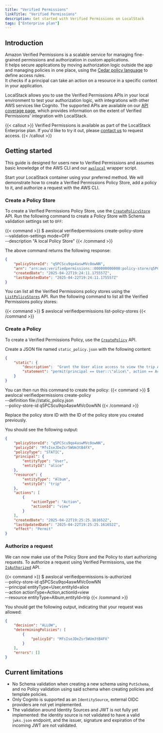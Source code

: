 ```yaml
---
title: "Verified Permissions"
linkTitle: "Verified Permissions"
description: Get started with Verified Permissions on LocalStack
tags: ["Enterprise plan"]
---
```


## Introduction

Amazon Verified Permissions is a scalable service for managing fine-grained permissions and authorization in custom applications.  
It helps secure applications by moving authorization logic outside the app and managing policies in one place, using the [Cedar policy language](https://docs.cedarpolicy.com/) to define access rules.  
It checks if a principal can take an action on a resource in a specific context in your application.

LocalStack allows you to use the Verified Permissions APIs in your local environment to test your authorization logic, with integrations with other AWS services like Cognito.
The supported APIs are available on our [API coverage page](https://docs.localstack.cloud/references/coverage/coverage_verifiedpermissions/), which provides information on the extent of Verified Permissions' integration with LocalStack.

{{< callout >}}
Verified Permissions is available as part of the LocalStack Enterprise plan.
If you'd like to try it out, please [contact us](https://www.localstack.cloud/demo) to request access.
{{< /callout >}}

## Getting started

This guide is designed for users new to Verified Permissions and assumes basic knowledge of the AWS CLI and our [`awslocal`](https://github.com/localstack/awscli-local) wrapper script.

Start your LocalStack container using your preferred method.
We will demonstrate how to create a Verified Permissions Policy Store, add a policy to it, and authorize a request with the AWS CLI.

### Create a Policy Store

To create a Verified Permissions Policy Store, use the [`CreatePolicyStore`](https://docs.aws.amazon.com/verifiedpermissions/latest/apireference/API_CreatePolicyStore.html) API.
Run the following command to create a Policy Store with Schema validation settings set to `OFF`:

{{< command >}}
$ awslocal verifiedpermissions create-policy-store \
  --validation-settings mode=OFF \
  --description "A local Policy Store"
{{< /command >}}

The above command returns the following response:

```json
{
    "policyStoreId": "q5PCScu9qo4aswMVc0owNN",
    "arn": "arn:aws:verifiedpermissions::000000000000:policy-store/q5PCScu9qo4aswMVc0owNN",
    "createdDate": "2025-04-22T19:24:11.175557Z",
    "lastUpdatedDate": "2025-04-22T19:24:11.175557Z"
}
```

You can list all the Verified Permissions policy stores using the [`ListPolicyStores`](https://docs.aws.amazon.com/verifiedpermissions/latest/apireference/API_ListPolicyStores.html) API.
Run the following command to list all the Verified Permissions policy stores:

{{< command >}}
$ awslocal verifiedpermissions list-policy-stores
{{< /command >}}

### Create a Policy

To create a Verified Permissions Policy, use the [`CreatePolicy`](https://docs.aws.amazon.com/verifiedpermissions/latest/apireference/API_CreatePolicy.html) API.

Create a JSON file named `static_policy.json` with the following content:

```json
{
    "static": {
        "description":  "Grant the User alice access to view the trip Album",
        "statement": "permit(principal == User::\"alice\", action == Action::\"view\", resource == Album::\"trip\");"
    }
}
```

You can then run this command to create the policy:
{{< command >}}
$ awslocal verifiedpermissions create-policy \
    --definition file://static_policy.json \
    --policy-store-id q5PCScu9qo4aswMVc0owNN
{{< /command >}}

Replace the policy store ID with the ID of the policy store you created previously.

You should see the following output:

```json
{
    "policyStoreId": "q5PCScu9qo4aswMVc0owNN",
    "policyId": "MfsIseJDeZsr5WUm3tB4FX",
    "policyType": "STATIC",
    "principal": {
        "entityType": "User",
        "entityId": "alice"
    },
    "resource": {
        "entityType": "Album",
        "entityId": "trip"
    },
    "actions": [
        {
            "actionType": "Action",
            "actionId": "view"
        }
    ],
    "createdDate": "2025-04-22T19:25:25.161652Z",
    "lastUpdatedDate": "2025-04-22T19:25:25.161652Z",
    "effect": "Permit"
}
```

### Authorize a request

We can now make use of the Policy Store and the Policy to start authorizing requests.
To authorize a request using Verified Permissions, use the [`IsAuthorized`](https://docs.aws.amazon.com/verifiedpermissions/latest/apireference/API_IsAuthorized.html) API.

{{< command >}}
$ awslocal verifiedpermissions is-authorized \
  --policy-store-id q5PCScu9qo4aswMVc0owNN \
  --principal entityType=User,entityId=alice \
  --action actionType=Action,actionId=view \
  --resource entityType=Album,entityId=trip
{{< /command >}}

You should get the following output, indicating that your request was allowed:

```json
{
    "decision": "ALLOW",
    "determiningPolicies": [
        {
            "policyId": "MfsIseJDeZsr5WUm3tB4FX"
        }
    ],
    "errors": []
}
```

## Current limitations

- No Schema validation when creating a new schema using `PutSchema`, and no Policy validation using said schema when creating policies and template policies.
- Only Cognito is supported as an `IdentitySource`, external OIDC providers are not yet implemented.
- The validation around Identity Sources and JWT is not fully yet implemented: the identity source is not validated to have a valid `jwks.json` endpoint, and the issuer, signature and expiration of the incoming JWT are not validated.
